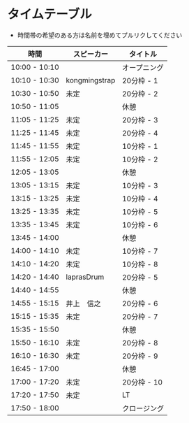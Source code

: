 # タイムテーブル
- 時間帯の希望のある方は名前を埋めてプルリクしてください

| 時間          | スピーカー | タイトル |
|---------------|--------------------|------------|
| 10:00 - 10:10 |  | オープニング |
| 10:10 - 10:30 | kongmingstrap | 20分枠 - 1 |
| 10:30 - 10:50 | 未定 | 20分枠 - 2 |
| 10:50 - 11:05 |  | 休憩 |
| 11:05 - 11:25 | 未定 | 20分枠 - 3 |
| 11:25 - 11:45 | 未定 | 20分枠 - 4 |
| 11:45 - 11:55 | 未定 | 10分枠 - 1 |
| 11:55 - 12:05 | 未定 | 10分枠 - 2 |
| 12:05 - 13:05 |  | 休憩 |
| 13:05 - 13:15 | 未定 | 10分枠 - 3 |
| 13:15 - 13:25 | 未定 | 10分枠 - 4 |
| 13:25 - 13:35 | 未定 | 10分枠 - 5 |
| 13:35 - 13:45 | 未定 | 10分枠 - 6 |
| 13:45 - 14:00 |  | 休憩 |
| 14:00 - 14:10 | 未定 | 10分枠 - 7 |
| 14:10 - 14:20 | 未定 | 10分枠 - 8 |
| 14:20 - 14:40 | laprasDrum | 20分枠 - 5 |
| 14:40 - 14:55 |  | 休憩 |
| 14:55 - 15:15 | 井上　信之 | 20分枠 - 6 |
| 15:15 - 15:35 | 未定 | 20分枠 - 7 |
| 15:35 - 15:50 |  | 休憩 |
| 15:50 - 16:10 | 未定 | 20分枠 - 8 |
| 16:10 - 16:30 | 未定 | 20分枠 - 9 |
| 16:45 - 17:00 |  | 休憩 |
| 17:00 - 17:20 | 未定 | 20分枠 - 10 |
| 17:20 - 17:50 | 未定 | LT |
| 17:50 - 18:00 |  | クロージング |
